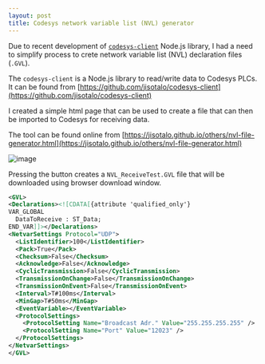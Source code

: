 ```yaml
---
layout: post
title: Codesys network variable list (NVL) generator
---
```


Due to recent development of [`codesys-client`](https://github.com/jisotalo/codesys-client) Node.js library, I had a need to simplify process to crete network variable list (NVL) declaration files (`.GVL`).

The `codesys-client` is a Node.js library to read/write data to Codesys PLCs. It can be found from [https://github.com/jisotalo/codesys-client](https://github.com/jisotalo/codesys-client)

I created a simple html page that can be used to create a file that can then be imported to Codesys for receiving data.

The tool can be found online from [https://jisotalo.github.io/others/nvl-file-generator.html](https://jisotalo.github.io/others/nvl-file-generator.html)

![image](https://user-images.githubusercontent.com/13457157/181707384-d64eda07-782b-40ce-a4d1-48c1ef16aa9d.png)

Pressing the button creates a `NVL_ReceiveTest.GVL` file that will be downloaded using browser download window.

```xml
<GVL>
<Declarations><![CDATA[{attribute 'qualified_only'}
VAR_GLOBAL
  DataToReceive : ST_Data;
END_VAR]]></Declarations>
<NetvarSettings Protocol="UDP">
  <ListIdentifier>100</ListIdentifier>
  <Pack>True</Pack>
  <Checksum>False</Checksum>
  <Acknowledge>False</Acknowledge>
  <CyclicTransmission>False</CyclicTransmission>
  <TransmissionOnChange>False</TransmissionOnChange>
  <TransmissionOnEvent>False</TransmissionOnEvent>
  <Interval>T#100ms</Interval>
  <MinGap>T#50ms</MinGap>
  <EventVariable></EventVariable>
  <ProtocolSettings>
    <ProtocolSetting Name="Broadcast Adr." Value="255.255.255.255" />
    <ProtocolSetting Name="Port" Value="12023" />
  </ProtocolSettings>
</NetvarSettings>
</GVL>
```